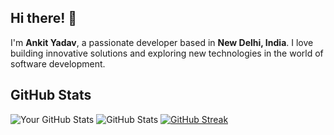 ## Hi there! 👋

I'm **Ankit Yadav**, a passionate developer based in **New Delhi, India**. I love building innovative solutions and exploring new technologies in the world of software development.

## GitHub Stats
![Your GitHub Stats](https://github-readme-stats.vercel.app/api?username=your-github-username)
![GitHub Stats](https://github-readme-stats.vercel.app/api?username=ankit02yadav&show_icons=true&theme=radical)
[![GitHub Streak](https://streak-stats.demolab.com?user=ankit02yadav&theme=radical)](https://git.io/streak-stats)
